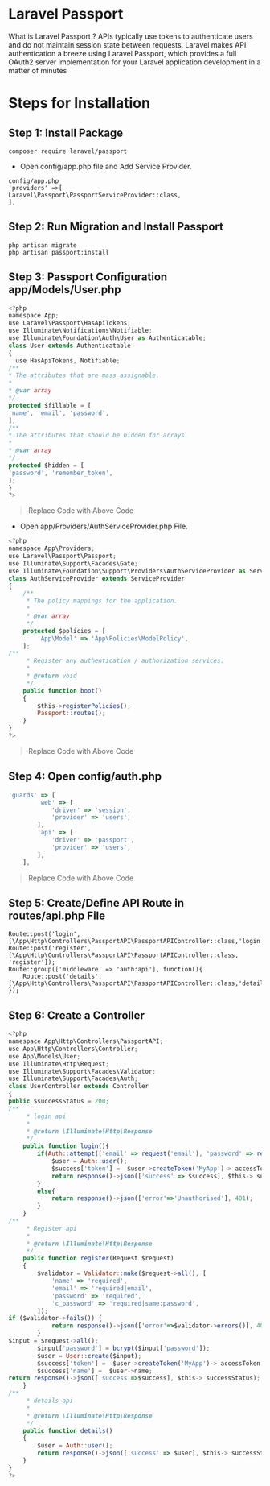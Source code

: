 <h1>Laravel Passport</h1>
What is Laravel Passport ?
APIs typically use tokens to authenticate users and do not maintain session state between requests. Laravel makes API authentication a breeze using Laravel Passport, which provides a full OAuth2 server implementation for your Laravel application development in a matter of minutes


# Steps for Installation
## Step 1: Install Package

```` 
composer require laravel/passport
````
- Open config/app.php file and Add Service Provider.

````
config/app.php
'providers' =>[
Laravel\Passport\PassportServiceProvider::class,
],
````
## Step 2: Run Migration and Install Passport

````
php artisan migrate
php artisan passport:install
````

## Step 3: Passport Configuration app/Models/User.php

```javascript 
<?php
namespace App;
use Laravel\Passport\HasApiTokens;
use Illuminate\Notifications\Notifiable;
use Illuminate\Foundation\Auth\User as Authenticatable;
class User extends Authenticatable
{
  use HasApiTokens, Notifiable;
/**
* The attributes that are mass assignable.
*
* @var array
*/
protected $fillable = [
'name', 'email', 'password',
];
/**
* The attributes that should be hidden for arrays.
*
* @var array
*/
protected $hidden = [
'password', 'remember_token',
];
}
?>
````
> Replace Code with Above Code

- Open app/Providers/AuthServiceProvider.php File.

```javascript 
<?php
namespace App\Providers;
use Laravel\Passport\Passport; 
use Illuminate\Support\Facades\Gate; 
use Illuminate\Foundation\Support\Providers\AuthServiceProvider as ServiceProvider;
class AuthServiceProvider extends ServiceProvider 
{ 
    /** 
     * The policy mappings for the application. 
     * 
     * @var array 
     */ 
    protected $policies = [ 
        'App\Model' => 'App\Policies\ModelPolicy', 
    ];
/** 
     * Register any authentication / authorization services. 
     * 
     * @return void 
     */ 
    public function boot() 
    { 
        $this->registerPolicies(); 
        Passport::routes(); 
    } 
}
?>
````
> Replace Code with Above Code

## Step 4: Open config/auth.php

```javascript 
'guards' => [ 
        'web' => [ 
            'driver' => 'session', 
            'provider' => 'users', 
        ], 
        'api' => [ 
            'driver' => 'passport', 
            'provider' => 'users', 
        ], 
    ],
````
> Replace Code with Above Code

## Step 5: Create/Define API Route	in routes/api.php File

````
Route::post('login', [\App\Http\Controllers\PassportAPI\PassportAPIController::class,'login']);
Route::post('register', [\App\Http\Controllers\PassportAPI\PassportAPIController::class, 'register']);
Route::group(['middleware' => 'auth:api'], function(){
    Route::post('details', [\App\Http\Controllers\PassportAPI\PassportAPIController::class,'details']);
});
````

## Step 6: Create a Controller

```javascript
<?php
namespace App\Http\Controllers\PassportAPI;
use App\Http\Controllers\Controller;
use App\Models\User;
use Illuminate\Http\Request;
use Illuminate\Support\Facades\Validator;
use Illuminate\Support\Facades\Auth;
class UserController extends Controller 
{
public $successStatus = 200;
/** 
     * login api 
     * 
     * @return \Illuminate\Http\Response 
     */ 
    public function login(){ 
        if(Auth::attempt(['email' => request('email'), 'password' => request('password')])){ 
            $user = Auth::user(); 
            $success['token'] =  $user->createToken('MyApp')-> accessToken; 
            return response()->json(['success' => $success], $this-> successStatus); 
        } 
        else{ 
            return response()->json(['error'=>'Unauthorised'], 401); 
        } 
    }
/** 
     * Register api 
     * 
     * @return \Illuminate\Http\Response 
     */ 
    public function register(Request $request) 
    { 
        $validator = Validator::make($request->all(), [ 
            'name' => 'required', 
            'email' => 'required|email', 
            'password' => 'required', 
            'c_password' => 'required|same:password', 
        ]);
if ($validator->fails()) { 
            return response()->json(['error'=>$validator->errors()], 401);            
        }
$input = $request->all(); 
        $input['password'] = bcrypt($input['password']); 
        $user = User::create($input); 
        $success['token'] =  $user->createToken('MyApp')-> accessToken; 
        $success['name'] =  $user->name;
return response()->json(['success'=>$success], $this-> successStatus); 
    }
/** 
     * details api 
     * 
     * @return \Illuminate\Http\Response 
     */ 
    public function details() 
    { 
        $user = Auth::user(); 
        return response()->json(['success' => $user], $this-> successStatus); 
    } 
}
?>
````
